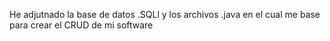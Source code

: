 He adjutnado la base de datos .SQLl y los archivos .java en el cual me base para crear el CRUD de mi software
